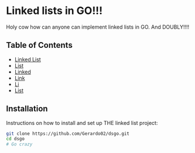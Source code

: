 ﻿# Linked lists in GO!!!

Holy cow how can anyone can implement linked lists in GO. And DOUBLY!!!!

## Table of Contents

- [Linked List](https://en.wikipedia.org/wiki/Linked_list)
- [List](https://en.wikipedia.org/wiki/Linked_list)
- [Linked](https://en.wikipedia.org/wiki/Linked_list)
- [Link](https://en.wikipedia.org/wiki/Linked_list)
- [Li](https://en.wikipedia.org/wiki/Linked_list)
- [List](https://en.wikipedia.org/wiki/Linked_list)

## Installation

Instructions on how to install and set up THE linked list project:

```bash
git clone https://github.com/Gerardo02/dsgo.git
cd dsgo
# Go crazy

